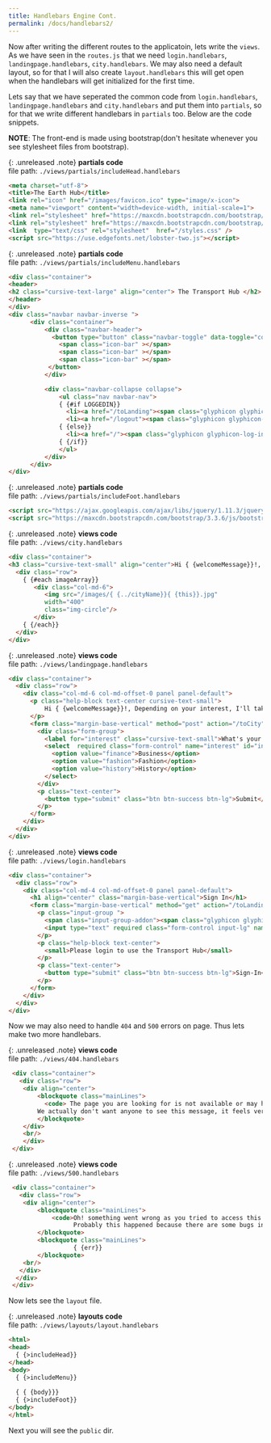 ```yaml
---
title: Handlebars Engine Cont.
permalink: /docs/handlebars2/
---
```


Now after writing the different routes to the applicatoin, lets write the `views`. As we have seen in the `routes.js` that we need `login.handlebars`, `landingpage.handlebars`, `city.handlebars`. We may also need a default layout, so for that I will also create `layout.handlebars` this will get open when the handlebars will get initialized for the first time.

Lets say that we have seperated the common code from `login.handlebars`, `landingpage.handlebars` and `city.handlebars` and put them into `partials`, so for that we write different handlebars in `partials` too. Below are the code snippets.

**NOTE**: The front-end is made using bootstrap(don't hesitate whenever you see stylesheet files from bootstrap).

{: .unreleased .note}
**partials code**<br>file path: `./views/partials/includeHead.handlebars`

```html
<meta charset="utf-8">
<title>The Earth Hub</title>
<link rel="icon" href="/images/favicon.ico" type="image/x-icon">
<meta name="viewport" content="width=device-width, initial-scale=1">
<link rel="stylesheet" href="https://maxcdn.bootstrapcdn.com/bootstrap/3.3.6/css/bootstrap.min.css">
<link rel="stylesheet" href="https://maxcdn.bootstrapcdn.com/bootstrap/3.3.6/css/bootstrap-theme.min.css">
<link  type="text/css" rel="stylesheet"  href="/styles.css" />
<script src="https://use.edgefonts.net/lobster-two.js"></script>

```

{: .unreleased .note}
**partials code**<br>file path: `./views/partials/includeMenu.handlebars`

```html
<div class="container">
<header>
<h2 class="cursive-text-large" align="center"> The Transport Hub </h2>
</header>
</div>
<div class="navbar navbar-inverse ">
      <div class="container">
          <div class="navbar-header">
            <button type="button" class="navbar-toggle" data-toggle="collapse" data-target=".navbar-collapse">
              <span class="icon-bar" ></span>
              <span class="icon-bar" ></span>
              <span class="icon-bar" ></span>
           </button>
          </div>

          <div class="navbar-collapse collapse">
              <ul class="nav navbar-nav">
              { {#if LOGGEDIN}}
                <li><a href="/toLanding"><span class="glyphicon glyphicon-random"> Hub</span></a></li>
                <li><a href="/logout"><span class="glyphicon glyphicon-log-out"> Logout</span></a></li>  
              { {else}}
                <li><a href="/"><span class="glyphicon glyphicon-log-in"> Login</span></a></li>
              { {/if}}
              </ul>
          </div>
      </div>
</div>
```

{: .unreleased .note}
**partials code**<br>file path: `./views/partials/includeFoot.handlebars`

```html
<script src="https://ajax.googleapis.com/ajax/libs/jquery/1.11.3/jquery.min.js"></script>
<script src="https://maxcdn.bootstrapcdn.com/bootstrap/3.3.6/js/bootstrap.min.js"></script>
```

{: .unreleased .note}
**views code**<br>file path: `./views/city.handlebars`

```html
<div class="container">
<h3 class="cursive-text-small" align="center">Hi { {welcomeMessage}}!, You are in the city of { {cityName}}. { {tagline}}.</h3>
  <div class="row">
    { {#each imageArray}}
       <div class="col-md-6">
          <img src="/images/{ {../cityName}}{ {this}}.jpg" 
          width="400" 
          class="img-circle"/>
       </div>
    { {/each}}
  </div>
</div> 
```


{: .unreleased .note}
**views code**<br>file path: `./views/landingpage.handlebars`

```html
<div class="container">
  <div class="row">
    <div class="col-md-6 col-md-offset-0 panel panel-default">
      <p class="help-block text-center cursive-text-small">
          Hi { {welcomeMessage}}!, Depending on your interest, I'll take you to a city.  
      </p>
      <form class="margin-base-vertical" method="post" action="/toCity" role="form">
        <div class="form-group"> 
          <label for="interest" class="cursive-text-small">What's your interest?</label>
          <select  required class="form-control" name="interest" id="interest" >
            <option value="finance">Business</option>
            <option value="fashion">Fashion</option>
            <option value="history">History</option>
          </select>
        </div>
        <p class="text-center">
          <button type="submit" class="btn btn-success btn-lg">Submit</button>
        </p>
      </form>
    </div>
  </div>
</div>
```

{: .unreleased .note}
**views code**<br>file path: `./views/login.handlebars`

```html
<div class="container">
  <div class="row">
    <div class="col-md-4 col-md-offset-0 panel panel-default">
      <h1 align="center" class="margin-base-vertical">Sign In</h1>
      <form class="margin-base-vertical" method="get" action="/toLanding">
        <p class="input-group ">
          <span class="input-group-addon"><span class="glyphicon glyphicon-user"></span></span>
          <input type="text" required class="form-control input-lg" name="nm" placeholder="username" />
        </p>
        <p class="help-block text-center">
          <small>Please login to use the Transport Hub</small>
        </p>
        <p class="text-center">
          <button type="submit" class="btn btn-success btn-lg">Sign-In</button>
        </p>
      </form>
    </div>
  </div>
</div>
```

Now we may also need to handle `404` and `500` errors on page. Thus lets make two more handlebars.

{: .unreleased .note}
**views code**<br>file path: `./views/404.handlebars`

```html
 <div class="container">
   <div class="row">
    <div align="center">
        <blockquote class="mainLines">
          <code> The page you are looking for is not available or may have been moved.</code>
        We actually don't want anyone to see this message, it feels very embarrassing.
        </blockquote>
    </div>
    <br/>
    </div>
 </div>
```

{: .unreleased .note}
**views code**<br>file path: `./views/500.handlebars`

```html
 <div class="container">
   <div class="row">
    <div align="center">
        <blockquote class="mainLines">
            <code>Oh! something went wrong as you tried to access this page</code>
                  Probably this happened because there are some bugs in the application
        </blockquote>
        <blockquote class="mainLines">
                  { {err}}
        </blockquote>
    <br/>
   </div>
  </div>
 </div>
```

Now lets see the `layout` file.

{: .unreleased .note}
**layouts code**<br>file path: `./views/layouts/layout.handlebars`

```html
<html>
<head>
  { {>includeHead}}
</head>
<body>
  { {>includeMenu}}
  
  { { {body}}}
  { {>includeFoot}}
</body>
</html>
```

Next you will see the `public` dir.
